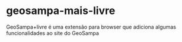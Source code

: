 # geosampa-mais-livre
GeoSampa+livre é uma extensão para browser que adiciona algumas funcionalidades ao site do GeoSampa
